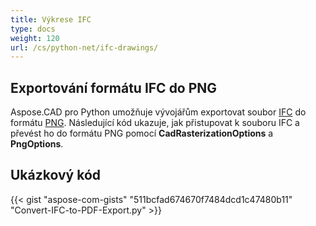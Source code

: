 ```yaml
---
title: Výkrese IFC
type: docs
weight: 120
url: /cs/python-net/ifc-drawings/
---
```


## **Exportování formátu IFC do PNG**

Aspose.CAD pro Python umožňuje vývojářům exportovat soubor [IFC](https://docs.fileformat.com/cad/ifc/) do formátu [PNG](https://docs.fileformat.com/image/png/).
Následující kód ukazuje, jak přistupovat k souboru IFC a převést ho do formátu PNG pomocí **CadRasterizationOptions** a **PngOptions**.

## Ukázkový kód

{{< gist "aspose-com-gists" "511bcfad674670f7484dcd1c47480b11" "Convert-IFC-to-PDF-Export.py" >}}
